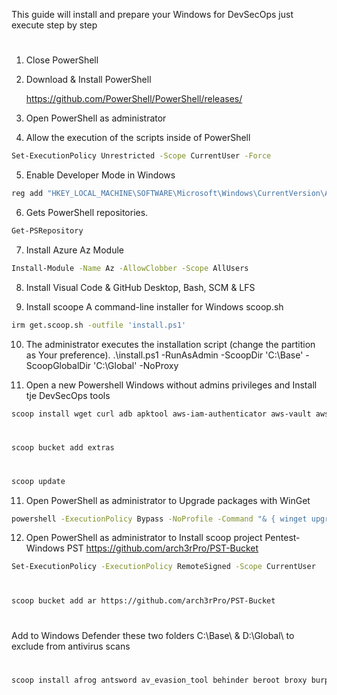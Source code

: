This guide will install and prepare your Windows for DevSecOps just execute step by step

#
1. Close PowerShell

2. Download & Install PowerShell

    https://github.com/PowerShell/PowerShell/releases/

3. Open PowerShell as administrator

4. Allow the execution of the scripts inside of PowerShell
```bash
Set-ExecutionPolicy Unrestricted -Scope CurrentUser -Force
```

5. Enable Developer Mode in Windows
```bash
reg add "HKEY_LOCAL_MACHINE\SOFTWARE\Microsoft\Windows\CurrentVersion\AppModelUnlock" /t REG_DWORD /f /v "AllowDevelopmentWithoutDevLicense" /d "1"
```

6. Gets PowerShell repositories.
```bash
Get-PSRepository
```

7. Install Azure Az Module
```bash
Install-Module -Name Az -AllowClobber -Scope AllUsers
```
   
8. Install Visual Code & GitHub Desktop, Bash, SCM & LFS       

9. Install scoope A command-line installer for Windows scoop.sh
```bash
irm get.scoop.sh -outfile 'install.ps1'
```
10. The administrator executes the installation script (change the partition as Your preference).
.\install.ps1 -RunAsAdmin -ScoopDir 'C:\Base\' -ScoopGlobalDir 'C:\Global' -NoProxy

10. Open a new Powershell Windows without admins privileges and Install tje DevSecOps tools
```bash
scoop install wget curl adb apktool aws-iam-authenticator aws-vault aws azure-cli azure-functions-core-tools azure-ps circleci-cli cmake cmder-full composer kompose kubectl minikube docker git lua-for-windows make maven neofetch radare2 ruby s3deploy helm terraform youtube-dl docker-compose php go grep nano
```

#
```bash
scoop bucket add extras
```
#
```bash
scoop update
```

 11. Open PowerShell as administrator to Upgrade packages with WinGet
```bash
powershell -ExecutionPolicy Bypass -NoProfile -Command "& { winget upgrade --all  --include-unknown --include-pinned --accept-source-agreements --disable-interactivity }"
```

 12. Open PowerShell as administrator to Install scoop project Pentest-Windows PST https://github.com/arch3rPro/PST-Bucket
```bash
Set-ExecutionPolicy -ExecutionPolicy RemoteSigned -Scope CurrentUser
```
#
```bash
scoop bucket add ar https://github.com/arch3rPro/PST-Bucket
```
#
Add to Windows Defender these two folders C:\Base\ & D:\Global\ to exclude from antivirus scans
#
```bash
scoop install afrog antsword av_evasion_tool behinder beroot broxy burpsuite-np cobaltstrike ct dalfox DeimosC2 dig dirbuster dnsx ehole ffuf finalshell fluentsearch fscan girsh gitrob goby godzilla goproxy govenom hetty hackbrowserdata httpx hydra interactsh jar-analyzer jndinjector johnny john-the-ripper katana kscan ksubdomain layerdomainfinder masscan mateuszex maye mdut mimikatz myexploit naabu natpass netsparker nimscan nps nuclei ObserverWard oneforall pagodo peass-ng phpenv platypus portforward postman-cn PowerRun PrintNotifyPotato proguard pyxis quake_rs quasar rad rport rubick rustcat scan4all scaninfo screentogif searchdiggity shellcodeloader skyscorpion sliver socat stowaway subfinder suo5 super-xray termite tidefinger transfer txportmap venom verycapture vscan w3cschool webpathbrute webshell_generate websocat windterm windynamicdesktop xray yakit ysomap yujianportscan -g
```
